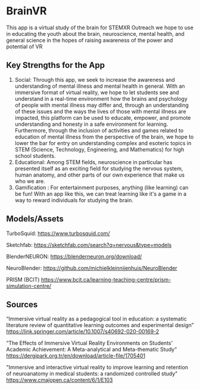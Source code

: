# BrainVR
This app is a virtual study of the brain for STEMXR Outreach we hope to use in educating the youth about the brain, neuroscience, mental health, and general science in the hopes of raising awareness of the power and potential of VR 

## Key Strengths for the App
1. Social: Through this app, we seek to increase the awareness and understanding of mental illness and mental health in general. With an immersive format of virtual reality, we hope to let students see and understand in a real-time environment how the brains and psychology of people with mental illness may differ and, through an understanding of these issues and the ways the lives of those with mental illness are impacted, this platform can be used to educate, empower, and promote understanding and honesty in a safe environment for learning. Furthermore, through the inclusion of activities and games related to education of mental illness from the perspective of the brain, we hope to lower the bar for entry on understanding complex and esoteric topics in STEM (Science, Technology, Engineering, and Mathematics) for high school students. 
2. Educational: Among STEM fields, neuroscience in particular has presented itself as an exciting field for studying the nervous system, human anatomy, and other parts of our own experience that make us who we are.  
3. Gamification : For entertainment purposes, anything (like learning) can be fun! With an app like this, we can treat learning like it's a game in a way to reward individuals for studying the brain.  

## Models/Assets 
TurboSquid: https://www.turbosquid.com/

Sketchfab: https://sketchfab.com/search?q=nervous&type=models

BlenderNEURON: https://blenderneuron.org/download/

NeuroBlender: https://github.com/michielkleinnijenhuis/NeuroBlender

PRISM (BCIT) https://www.bcit.ca/learning-teaching-centre/prism-simulation-centre/

## Sources
“Immersive virtual reality as a pedagogical tool in education: a systematic literature review of quantitative learning outcomes and experimental design” https://link.springer.com/article/10.1007/s40692-020-00169-2

“The Effects of Immersive Virtual Reality Environments on Students' Academic Achievement: A Meta-analytical and Meta-thematic Study” https://dergipark.org.tr/en/download/article-file/1705401

"Immersive and interactive virtual reality to improve learning and retention of neuroanatomy in medical students: a randomized controlled study" https://www.cmajopen.ca/content/6/1/E103



